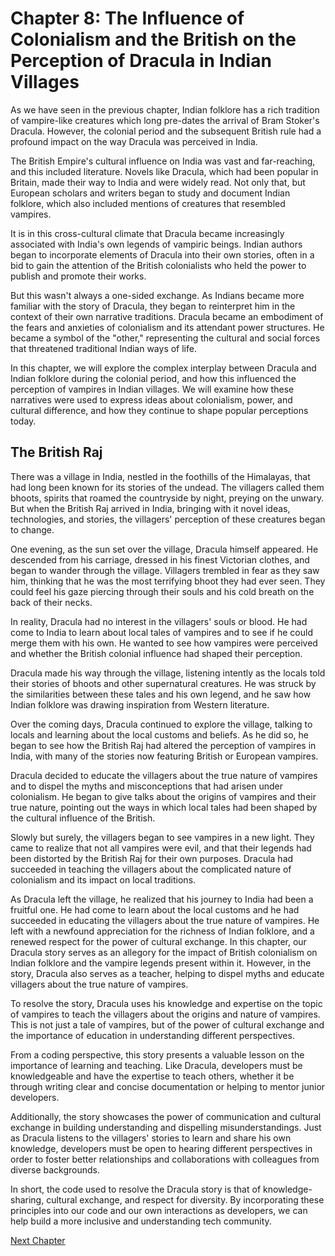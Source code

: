 # Chapter 8: The Influence of Colonialism and the British on the Perception of Dracula in Indian Villages

As we have seen in the previous chapter, Indian folklore has a rich tradition of vampire-like creatures which long pre-dates the arrival of Bram Stoker's Dracula. However, the colonial period and the subsequent British rule had a profound impact on the way Dracula was perceived in India.

The British Empire's cultural influence on India was vast and far-reaching, and this included literature. Novels like Dracula, which had been popular in Britain, made their way to India and were widely read. Not only that, but European scholars and writers began to study and document Indian folklore, which also included mentions of creatures that resembled vampires.

It is in this cross-cultural climate that Dracula became increasingly associated with India's own legends of vampiric beings. Indian authors began to incorporate elements of Dracula into their own stories, often in a bid to gain the attention of the British colonialists who held the power to publish and promote their works.

But this wasn't always a one-sided exchange. As Indians became more familiar with the story of Dracula, they began to reinterpret him in the context of their own narrative traditions. Dracula became an embodiment of the fears and anxieties of colonialism and its attendant power structures. He became a symbol of the "other," representing the cultural and social forces that threatened traditional Indian ways of life.

In this chapter, we will explore the complex interplay between Dracula and Indian folklore during the colonial period, and how this influenced the perception of vampires in Indian villages. We will examine how these narratives were used to express ideas about colonialism, power, and cultural difference, and how they continue to shape popular perceptions today.
## The British Raj

There was a village in India, nestled in the foothills of the Himalayas, that had long been known for its stories of the undead. The villagers called them bhoots, spirits that roamed the countryside by night, preying on the unwary. But when the British Raj arrived in India, bringing with it novel ideas, technologies, and stories, the villagers' perception of these creatures began to change.

One evening, as the sun set over the village, Dracula himself appeared. He descended from his carriage, dressed in his finest Victorian clothes, and began to wander through the village. Villagers trembled in fear as they saw him, thinking that he was the most terrifying bhoot they had ever seen. They could feel his gaze piercing through their souls and his cold breath on the back of their necks.

In reality, Dracula had no interest in the villagers' souls or blood. He had come to India to learn about local tales of vampires and to see if he could merge them with his own. He wanted to see how vampires were perceived and whether the British colonial influence had shaped their perception.

Dracula made his way through the village, listening intently as the locals told their stories of bhoots and other supernatural creatures. He was struck by the similarities between these tales and his own legend, and he saw how Indian folklore was drawing inspiration from Western literature.

Over the coming days, Dracula continued to explore the village, talking to locals and learning about the local customs and beliefs. As he did so, he began to see how the British Raj had altered the perception of vampires in India, with many of the stories now featuring British or European vampires.

Dracula decided to educate the villagers about the true nature of vampires and to dispel the myths and misconceptions that had arisen under colonialism. He began to give talks about the origins of vampires and their true nature, pointing out the ways in which local tales had been shaped by the cultural influence of the British.

Slowly but surely, the villagers began to see vampires in a new light. They came to realize that not all vampires were evil, and that their legends had been distorted by the British Raj for their own purposes. Dracula had succeeded in teaching the villagers about the complicated nature of colonialism and its impact on local traditions.

As Dracula left the village, he realized that his journey to India had been a fruitful one. He had come to learn about the local customs and he had succeeded in educating the villagers about the true nature of vampires. He left with a newfound appreciation for the richness of Indian folklore, and a renewed respect for the power of cultural exchange.
In this chapter, our Dracula story serves as an allegory for the impact of British colonialism on Indian folklore and the vampire legends present within it. However, in the story, Dracula also serves as a teacher, helping to dispel myths and educate villagers about the true nature of vampires.

To resolve the story, Dracula uses his knowledge and expertise on the topic of vampires to teach the villagers about the origins and nature of vampires. This is not just a tale of vampires, but of the power of cultural exchange and the importance of education in understanding different perspectives.

From a coding perspective, this story presents a valuable lesson on the importance of learning and teaching. Like Dracula, developers must be knowledgeable and have the expertise to teach others, whether it be through writing clear and concise documentation or helping to mentor junior developers.

Additionally, the story showcases the power of communication and cultural exchange in building understanding and dispelling misunderstandings. Just as Dracula listens to the villagers' stories to learn and share his own knowledge, developers must be open to hearing different perspectives in order to foster better relationships and collaborations with colleagues from diverse backgrounds.

In short, the code used to resolve the Dracula story is that of knowledge-sharing, cultural exchange, and respect for diversity. By incorporating these principles into our code and our own interactions as developers, we can help build a more inclusive and understanding tech community.


[Next Chapter](09_Chapter09.md)